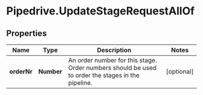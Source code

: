 # Pipedrive.UpdateStageRequestAllOf

## Properties

Name | Type | Description | Notes
------------ | ------------- | ------------- | -------------
**orderNr** | **Number** | An order number for this stage. Order numbers should be used to order the stages in the pipeline. | [optional] 


